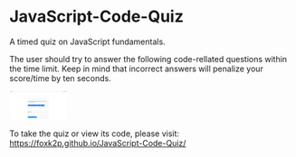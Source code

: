 # JavaScript-Code-Quiz
A timed quiz on JavaScript fundamentals.

The user should try to answer the following code-rellated questions within the time limit. Keep in mind that incorrect answers will penalize your score/time by ten seconds.

<img src="./Assets/JavaScript-QuizV1.jpg" width="100">

To take the quiz or view its code, please visit: https://foxk2p.github.io/JavaScript-Code-Quiz/
